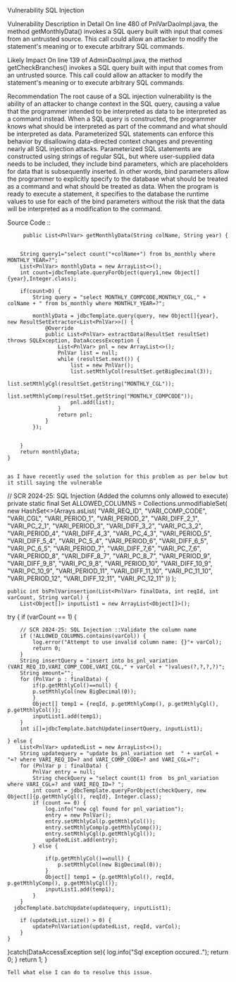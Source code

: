Vulnerability
SQL Injection



Vulnerability Description in Detail
On line 480 of PnlVarDaoImpl.java, the method getMonthlyData() invokes a SQL query built with input that comes from an untrusted source. This call could allow an attacker to modify the statement's meaning or to execute arbitrary SQL commands.

Likely Impact
On line 139 of AdminDaoImpl.java, the method getCheckBranches() invokes a SQL query built with input that comes from an untrusted source. This call could allow an attacker to modify the statement's meaning or to execute arbitrary SQL commands.

Recommendation
The root cause of a SQL injection vulnerability is the ability of an attacker to change context in the SQL query, causing a value that the programmer intended to be interpreted as data to be interpreted as a command instead. When a SQL query is constructed, the programmer knows what should be interpreted as part of the command and what should be interpreted as data. Parameterized SQL statements can enforce this behavior by disallowing data-directed context changes and preventing nearly all SQL injection attacks. Parameterized SQL statements are constructed using strings of regular SQL, but where user-supplied data needs to be included, they include bind parameters, which are placeholders for data that is subsequently inserted. In other words, bind parameters allow the programmer to explicitly specify to the database what should be treated as a command and what should be treated as data. When the program is ready to execute a statement, it specifies to the database the runtime values to use for each of the bind parameters without the risk that the data will be interpreted as a modification to the command.




Source Code ::

         public List<PnlVar> getMonthlyData(String colName, String year) {


        String query1="select count("+colName+") from bs_monthly where MONTHLY_YEAR=?";
        List<PnlVar> monthlyData = new ArrayList<>();
        int count=jdbcTemplate.queryForObject(query1,new Object[]{year},Integer.class);

        if(count>0) {
            String query = "select MONTHLY_COMPCODE,MONTHLY_CGL," + colName + " from bs_monthly where MONTHLY_YEAR=?";

            monthlyData = jdbcTemplate.query(query, new Object[]{year}, new ResultSetExtractor<List<PnlVar>>() {
                @Override
                public List<PnlVar> extractData(ResultSet resultSet) throws SQLException, DataAccessException {
                    List<PnlVar> pnl = new ArrayList<>();
                    PnlVar list = null;
                    while (resultSet.next()) {
                        list = new PnlVar();
                        list.setMthlyCol(resultSet.getBigDecimal(3));
                        list.setMthlyCgl(resultSet.getString("MONTHLY_CGL"));
                        list.setMthlyComp(resultSet.getString("MONTHLY_COMPCODE"));
                        pnl.add(list);
                    }
                    return pnl;
                }
            });


        }
        return monthlyData;
    }


    as I have recently used the solution for this problem as per below but it still saying the vulnerable

// SCR 2024-25: SQL Injection (Added the columns only allowed to execute)
    private static final Set<String> ALLOWED_COLUMNS = Collections.unmodifiableSet(
            new HashSet<>(Arrays.asList(
                   "VARI_REQ_ID",
                   "VARI_COMP_CODE",
                   "VARI_CGL",
                   "VARI_PERIOD_1",
                   "VARI_PERIOD_2",
                   "VARI_DIFF_2_1",
                   "VARI_PC_2_1",
                   "VARI_PERIOD_3",
                   "VARI_DIFF_3_2",
                   "VARI_PC_3_2",
                   "VARI_PERIOD_4",
                   "VARI_DIFF_4_3",
                   "VARI_PC_4_3",
                   "VARI_PERIOD_5",
                   "VARI_DIFF_5_4",
                   "VARI_PC_5_4",
                   "VARI_PERIOD_6",
                   "VARI_DIFF_6_5",
                   "VARI_PC_6_5",
                   "VARI_PERIOD_7",
                   "VARI_DIFF_7_6",
                   "VARI_PC_7_6",
                   "VARI_PERIOD_8",
                   "VARI_DIFF_8_7",
                   "VARI_PC_8_7",
                   "VARI_PERIOD_9",
                   "VARI_DIFF_9_8",
                   "VARI_PC_9_8",
                   "VARI_PERIOD_10",
                   "VARI_DIFF_10_9",
                   "VARI_PC_10_9",
                   "VARI_PERIOD_11",
                   "VARI_DIFF_11_10",
                   "VARI_PC_11_10",
                   "VARI_PERIOD_12",
                   "VARI_DIFF_12_11",
                   "VARI_PC_12_11"
            ))
    );

    public int bsPnlVarinsertion(List<PnlVar> finalData, int reqId, int varCount, String varCol) {
        List<Object[]> inputList1 = new ArrayList<Object[]>();

try {
    if (varCount == 1) {

        // SCR 2024-25: SQL Injection ::Validate the column name
        if (!ALLOWED_COLUMNS.contains(varCol)) {
            log.error("Attempt to use invalid column name: {}"+ varCol);
            return 0;
        }
        String insertQuery = "insert into bs_pnl_variation (VARI_REQ_ID,VARI_COMP_CODE,VARI_CGL," + varCol + ")values(?,?,?,?)";
        String amount="";
        for (PnlVar p : finalData) {
            if(p.getMthlyCol()==null) {
            p.setMthlyCol(new BigDecimal(0));
            }
            Object[] temp1 = {reqId, p.getMthlyComp(), p.getMthlyCgl(), p.getMthlyCol()};
            inputList1.add(temp1);
        }
        int i[]=jdbcTemplate.batchUpdate(insertQuery, inputList1);

    } else {
        List<PnlVar> updatedList = new ArrayList<>();
        String updatequery = "update bs_pnl_variation set  " + varCol + "=? where VARI_REQ_ID=? and VARI_COMP_CODE=? and VARI_CGL=?";
        for (PnlVar p : finalData) {
            PnlVar entry = null;
            String checkQuery = "select count(1) from  bs_pnl_variation  where VARI_CGL=? and VARI_REQ_ID=? ";
            int count = jdbcTemplate.queryForObject(checkQuery, new Object[]{p.getMthlyCgl(), reqId}, Integer.class);
            if (count == 0) {
                log.info("new cgl found for pnl_variation");
                entry = new PnlVar();
                entry.setMthlyCol(p.getMthlyCol());
                entry.setMthlyComp(p.getMthlyComp());
                entry.setMthlyCgl(p.getMthlyCgl());
                updatedList.add(entry);
            } else {

                if(p.getMthlyCol()==null) {
                    p.setMthlyCol(new BigDecimal(0));
                }
                Object[] temp1 = {p.getMthlyCol(), reqId, p.getMthlyComp(), p.getMthlyCgl()};
                inputList1.add(temp1);
            }
        }
      jdbcTemplate.batchUpdate(updatequery, inputList1);

        if (updatedList.size() > 0) {
            updatePnlVariation(updatedList, reqId, varCol);
        }
    }
}catch(DataAccessException se){
    log.info("Sql exception occured..");
   return 0;
}
return 1;
    }



    Tell what else I can do to resolve this issue.
